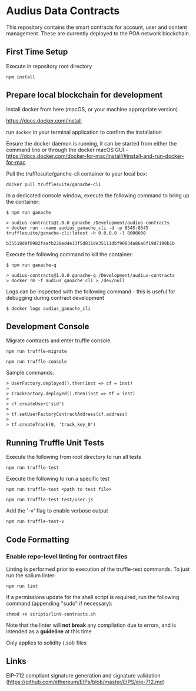 # Audius Data Contracts
This repository contains the smart contracts for account, user and content management. These are currently deployed to the POA network blockchain.

## First Time Setup

Execute in repository root directory

```
npm install
```


## Prepare local blockchain for development

Install docker from here (macOS, or your machine appropriate version)

https://docs.docker.com/install

run ``` docker ``` in your terminal application to confirm the installation

Ensure the docker daemon is running, it can be started from either the command line or
through the docker macOS GUI - https://docs.docker.com/docker-for-mac/install/#install-and-run-docker-for-mac

Pull the trufflesuite/ganche-cli container to your local box:

```
docker pull trufflesuite/ganache-cli 
```

In a dedicated console window, execute the following command to bring up the container:

```
$ npm run ganache

> audius-contracts@1.0.0 ganache /Development/audius-contracts
> docker run --name audius_ganache_cli -d -p 8545:8545 trufflesuite/ganache-cli:latest -h 0.0.0.0 -l 8000000

b35518d9f0982faafb228ed4e13f5d811de35111dbf90834a86a6f19d7190b1b
```

Execute the following command to kill the container:
```
$ npm run ganache-q

> audius-contracts@1.0.0 ganache-q /Development/audius-contracts
> docker rm -f audius_ganache_cli > /dev/null
```

Logs can be inspected with the following command - this is useful for debugging during contract
development

```
$ docker logs audius_ganache_cli
```

## Development Console

Migrate contracts and enter truffle console. 

```
npm run truffle-migrate 
 
npm run truffle-console 
```


Sample commands:


    > UserFactory.deployed().then(inst => cf = inst)
    >
    > TrackFactory.deployed().then(inst => tf = inst)
    >
    > cf.createUser('sid')
    >
    > tf.setUserFactoryContractAddress(cf.address)
    >
    > tf.createTrack(0, 'track_key_0')



## Running Truffle Unit Tests


Execute the following from root directory to run all tests

```
npm run truffle-test 
```


Execute the following to run a specific test 

```
npm run truffle-test <path to test file>
```

```
npm run truffle-test test/user.js
```

Add the '-v' flag to enable verbose output

```
npm run truffle-test-v
```

## Code Formatting
### Enable repo-level linting for contract files

Linting is performed prior to execution of the truffle-test commands. To just run the solium linter:

```
npm run lint
```

If a permissions update for the shell script is required, run the following command (appending "sudo" if necessary):

```
chmod +x scripts/lint-contracts.sh
```

Note that the linter will **not break** any compilation due to errors, and is intended as a **guideline** at this time

Only applies to solidity (.sol) files

## Links

EIP-712 compliant signature generation and signature validation (https://github.com/ethereum/EIPs/blob/master/EIPS/eip-712.md)